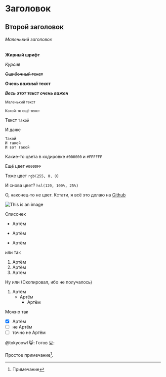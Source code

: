 # Заголовок

## Второй заголовок

###### Маленький заголовок

**Жирный шрифт**

*Курсив*

~~Ошибочный текст~~

**Очень _важный_ текст**

***Весь этот текст очень важен***

<sub>Маленький текст</sub>

<sup>Какой-то ещё текст</sup>

Текст `такой`

И даже
```
Такой
И такой
И вот такой
```

Какие-то цвета в кодировке `#000000` и `#FFFFFF` 

Ещё цвет `#0000FF`

Тоже цвет `rgb(255, 0, 0)`

И снова цвет? `hsl(120, 100%, 25%)`

О, наконец-то не цвет. Кстати, я всё это делаю на [Github](https://github.com/)

![This is an image](https://android-obzor.com/wp-content/uploads/2022/02/10.gif)

Списочек
- Артём
+ Артём
* Артём

или так
1. Артём
2. Артём
3. Артём

Ну или (Скопировал, ибо не получалось)
1. Артём
   - Артём
     - Артём 

Можно так
- [x] Артём
- [ ] не Артём
- [ ] точно не Артём

@tokyoowl 😸: Готов 💻:

Простое примечание[^1].

[^1]: Примечание
